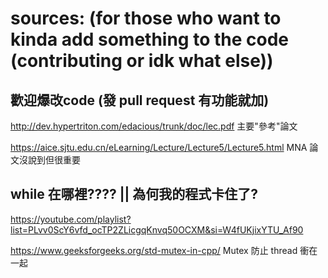 # sources: (for those who want to kinda add something to the code (contributing or idk what else))
## 歡迎爆改code (發 pull request 有功能就加)
http://dev.hypertriton.com/edacious/trunk/doc/lec.pdf 主要"參考"論文

https://aice.sjtu.edu.cn/eLearning/Lecture/Lecture5/Lecture5.html MNA 論文沒說到但很重要
## while 在哪裡???? || 為何我的程式卡住了?
https://youtube.com/playlist?list=PLvv0ScY6vfd_ocTP2ZLicgqKnvq50OCXM&si=W4fUKjixYTU_Af90

https://www.geeksforgeeks.org/std-mutex-in-cpp/ Mutex 防止 thread 衝在一起

